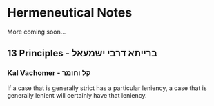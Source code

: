 # Hermeneutical Notes

More coming soon...

## 13 Principles - ברייתא דרבי ישמעאל

### Kal Vachomer - קל וחומר

If a case that is generally strict has a particular leniency, a case that is generally lenient will certainly have that leniency.

